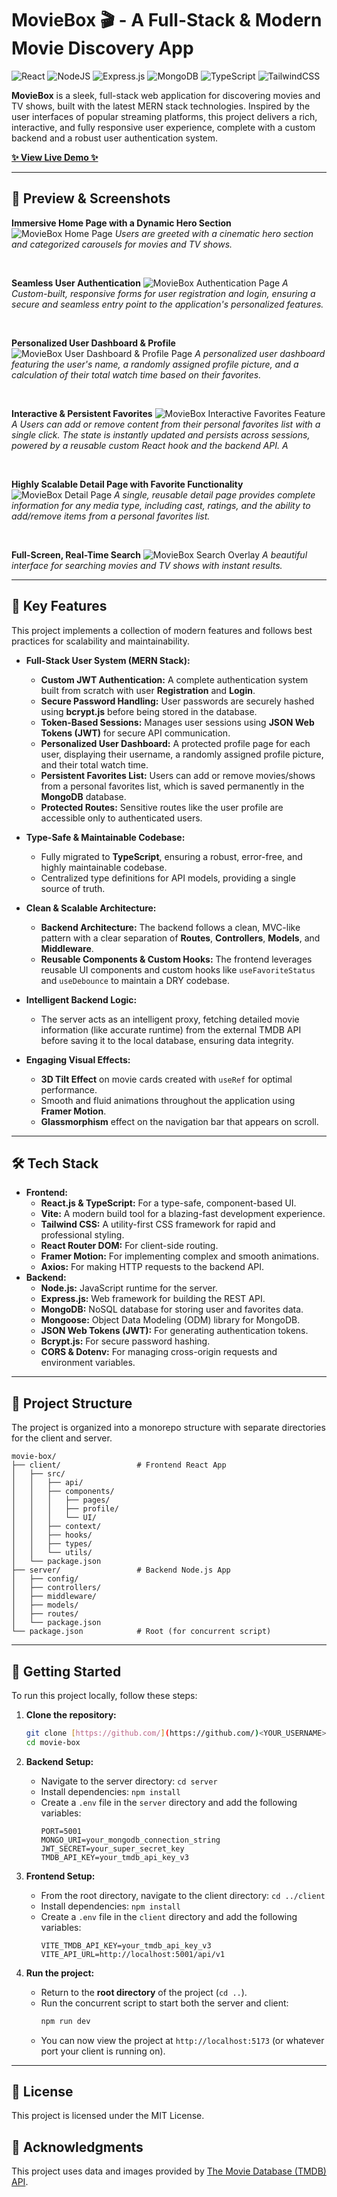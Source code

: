 # MovieBox 🎬 - A Full-Stack & Modern Movie Discovery App

![React](https://img.shields.io/badge/react-%2320232a.svg?style=for-the-badge&logo=react&logoColor=%2361DAFB)
![NodeJS](https://img.shields.io/badge/node.js-6DA55F?style=for-the-badge&logo=node.js&logoColor=white)
![Express.js](https://img.shields.io/badge/express.js-%23404d59.svg?style=for-the-badge&logo=express&logoColor=%2361DAFB)
![MongoDB](https://img.shields.io/badge/MongoDB-%234ea94b.svg?style=for-the-badge&logo=mongodb&logoColor=white)
![TypeScript](https://img.shields.io/badge/typescript-%23007ACC.svg?style=for-the-badge&logo=typescript&logoColor=white)
![TailwindCSS](https://img.shields.io/badge/tailwindcss-%2338B2AC.svg?style=for-the-badge&logo=tailwind-css&logoColor=white)

**MovieBox** is a sleek, full-stack web application for discovering movies and TV shows, built with the latest MERN stack technologies. Inspired by the user interfaces of popular streaming platforms, this project delivers a rich, interactive, and fully responsive user experience, complete with a custom backend and a robust user authentication system.

**[ ✨ View Live Demo ✨ ](https://movie-box-two-roan.vercel.app/)**

---

## 🎥 Preview & Screenshots

**Immersive Home Page with a Dynamic Hero Section**
![MovieBox Home Page](https://i.imgur.com/FJiLgpK.jpeg)
_Users are greeted with a cinematic hero section and categorized carousels for movies and TV shows._

<br>

**Seamless User Authentication**
![MovieBox Authentication Page](https://i.imgur.com/oXWm7Ai.png)
_A Custom-built, responsive forms for user registration and login, ensuring a secure and seamless entry point to the application's personalized features._

<br>

**Personalized User Dashboard & Profile**
![MovieBox User Dashboard & Profile Page](https://i.imgur.com/7KR7cdT.png)
_A personalized user dashboard featuring the user's name, a randomly assigned profile picture, and a calculation of their total watch time based on their favorites._

<br>

**Interactive & Persistent Favorites**
![MovieBox Interactive Favorites Feature](https://i.imgur.com/Sf82Qx6.png)
_A Users can add or remove content from their personal favorites list with a single click. The state is instantly updated and persists across sessions, powered by a reusable custom React hook and the backend API. A_

<br>

**Highly Scalable Detail Page with Favorite Functionality**
![MovieBox Detail Page](https://i.imgur.com/CID6NrI.png)
_A single, reusable detail page provides complete information for any media type, including cast, ratings, and the ability to add/remove items from a personal favorites list._

<br>

**Full-Screen, Real-Time Search**
![MovieBox Search Overlay](https://i.imgur.com/XZntQ2q.png)
_A beautiful interface for searching movies and TV shows with instant results._

---

## 🌟 Key Features

This project implements a collection of modern features and follows best practices for scalability and maintainability.

- **Full-Stack User System (MERN Stack):**

  - **Custom JWT Authentication:** A complete authentication system built from scratch with user **Registration** and **Login**.
  - **Secure Password Handling:** User passwords are securely hashed using **bcrypt.js** before being stored in the database.
  - **Token-Based Sessions:** Manages user sessions using **JSON Web Tokens (JWT)** for secure API communication.
  - **Personalized User Dashboard:** A protected profile page for each user, displaying their username, a randomly assigned profile picture, and their total watch time.
  - **Persistent Favorites List:** Users can add or remove movies/shows from a personal favorites list, which is saved permanently in the **MongoDB** database.
  - **Protected Routes:** Sensitive routes like the user profile are accessible only to authenticated users.

- **Type-Safe & Maintainable Codebase:**

  - Fully migrated to **TypeScript**, ensuring a robust, error-free, and highly maintainable codebase.
  - Centralized type definitions for API models, providing a single source of truth.

- **Clean & Scalable Architecture:**

  - **Backend Architecture:** The backend follows a clean, MVC-like pattern with a clear separation of **Routes**, **Controllers**, **Models**, and **Middleware**.
  - **Reusable Components & Custom Hooks:** The frontend leverages reusable UI components and custom hooks like `useFavoriteStatus` and `useDebounce` to maintain a DRY codebase.

- **Intelligent Backend Logic:**

  - The server acts as an intelligent proxy, fetching detailed movie information (like accurate runtime) from the external TMDB API before saving it to the local database, ensuring data integrity.

- **Engaging Visual Effects:**
  - **3D Tilt Effect** on movie cards created with `useRef` for optimal performance.
  - Smooth and fluid animations throughout the application using **Framer Motion**.
  - **Glassmorphism** effect on the navigation bar that appears on scroll.

---

## 🛠️ Tech Stack

- **Frontend:**
  - **React.js & TypeScript:** For a type-safe, component-based UI.
  - **Vite:** A modern build tool for a blazing-fast development experience.
  - **Tailwind CSS:** A utility-first CSS framework for rapid and professional styling.
  - **React Router DOM:** For client-side routing.
  - **Framer Motion:** For implementing complex and smooth animations.
  - **Axios:** For making HTTP requests to the backend API.
- **Backend:**
  - **Node.js:** JavaScript runtime for the server.
  - **Express.js:** Web framework for building the REST API.
  - **MongoDB:** NoSQL database for storing user and favorites data.
  - **Mongoose:** Object Data Modeling (ODM) library for MongoDB.
  - **JSON Web Tokens (JWT):** For generating authentication tokens.
  - **Bcrypt.js:** For secure password hashing.
  - **CORS & Dotenv:** For managing cross-origin requests and environment variables.

---

## 📂 Project Structure

The project is organized into a monorepo structure with separate directories for the client and server.

```
movie-box/
├── client/                 # Frontend React App
│   ├── src/
│   │   ├── api/
│   │   ├── components/
│   │   │   ├── pages/
│   │   │   ├── profile/
│   │   │   └── UI/
│   │   ├── context/
│   │   ├── hooks/
│   │   ├── types/
│   │   └── utils/
│   └── package.json
├── server/                 # Backend Node.js App
│   ├── config/
│   ├── controllers/
│   ├── middleware/
│   ├── models/
│   ├── routes/
│   └── package.json
└── package.json            # Root (for concurrent script)

```

---

## 🚀 Getting Started

To run this project locally, follow these steps:

1.  **Clone the repository:**

    ```bash
    git clone [https://github.com/](https://github.com/)<YOUR_USERNAME>/movie-box.git
    cd movie-box
    ```

2.  **Backend Setup:**

    - Navigate to the server directory: `cd server`
    - Install dependencies: `npm install`
    - Create a `.env` file in the `server` directory and add the following variables:
      ```
      PORT=5001
      MONGO_URI=your_mongodb_connection_string
      JWT_SECRET=your_super_secret_key
      TMDB_API_KEY=your_tmdb_api_key_v3
      ```

3.  **Frontend Setup:**

    - From the root directory, navigate to the client directory: `cd ../client`
    - Install dependencies: `npm install`
    - Create a `.env` file in the `client` directory and add the following variables:
      ```
      VITE_TMDB_API_KEY=your_tmdb_api_key_v3
      VITE_API_URL=http://localhost:5001/api/v1
      ```

4.  **Run the project:**
    - Return to the **root directory** of the project (`cd ..`).
    - Run the concurrent script to start both the server and client:
      ```bash
      npm run dev
      ```
    - You can now view the project at `http://localhost:5173` (or whatever port your client is running on).

---

## 📄 License

This project is licensed under the MIT License.

## 🙏 Acknowledgments

This project uses data and images provided by [The Movie Database (TMDB) API](https://www.themoviedb.org/).
